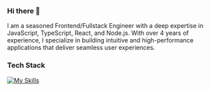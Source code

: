 ### Hi there 👋

I am a seasoned Frontend/Fullstack Engineer with a deep expertise in JavaScript, TypeScript, React, and Node.js. With over 4 years of experience, I specialize in building intuitive and high-performance applications that deliver seamless user experiences.


<!---               

![Ethan's GitHub stats](https://github-readme-stats.vercel.app/api?username=ethphan&count_private=true&show_icons=true&theme=radical)

![Ethan's GitHub stats](https://github-readme-stats-nine-sage.vercel.app/api?username=ethphan&count_private=true&show_icons=true&theme=radical)

-->


### Tech Stack
[![My Skills](https://skillicons.dev/icons?i=js,ts,react,nodejs,html,css,java,mysql,mongodb,docker,git,jest,cypress,aws,graphql,spring)](https://skillicons.dev)
